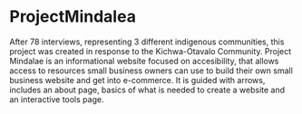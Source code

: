 # ProjectMindalea
After 78 interviews, representing 3 different indigenous communities, this project was created in response to the Kichwa-Otavalo Community. Project Mindalae is an informational website focused on accesibility, that allows access to resources small business owners can use to build their own small business website and get into e-commerce. It is guided with arrows, includes an about page, basics of what is needed to create a website and an interactive tools page. 
